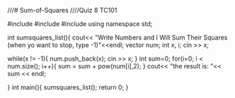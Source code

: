 ///# Sum-of-Squares
////Quiz 8 TC101

#include <iostream>
#include <vector>
#include <cmath>
using namespace std;

int sumsquares_list(){
  cout<< "Write Numbers and I Will Sum Their Squares (when yo want to stop, type -1)"<<endl;
  vector<int> num;
  int x, i;
  cin >> x;

  while(x != -1){
    num.push_back(x);
    cin >> x;
  }
int sum=0;
  for(i=0; i < num.size(); i++){
    sum = sum + pow(num[i],2);
  }
  cout<< "the result is: "<< sum << endl;

}
int main(){
  sumsquares_list();
  return 0;
}
